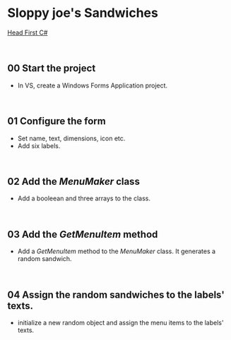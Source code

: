 # Sloppy joe's Sandwiches
[Head First C#](http://www.headfirstlabs.com/books//hfcsharp/)

&nbsp;
## 00 Start the project
* In VS, create a Windows Forms Application project.

&nbsp;
## 01 Configure the form
* Set name, text, dimensions, icon etc.
* Add six labels.

&nbsp;
## 02 Add the *MenuMaker* class
* Add a booleean and three arrays to the class.

&nbsp;
## 03 Add the *GetMenuItem* method
* Add a *GetMenuItem* method to the *MenuMaker* class. It generates a random sandwich.

&nbsp;
## 04 Assign the random sandwiches to the labels' texts.
* initialize a new random object and assign the menu items to the labels' texts.
